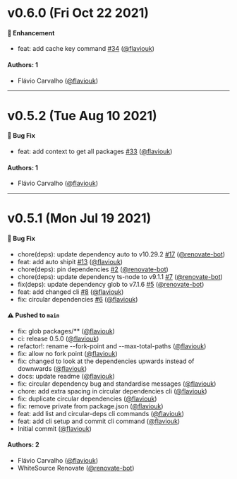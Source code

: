 # v0.6.0 (Fri Oct 22 2021)

#### 🚀 Enhancement

- feat: add cache key command [#34](https://github.com/flaviouk/standard-monorepo/pull/34) ([@flaviouk](https://github.com/flaviouk))

#### Authors: 1

- Flávio Carvalho ([@flaviouk](https://github.com/flaviouk))

---

# v0.5.2 (Tue Aug 10 2021)

#### 🐛 Bug Fix

- feat: add context to get all packages [#33](https://github.com/flaviouk/standard-monorepo/pull/33) ([@flaviouk](https://github.com/flaviouk))

#### Authors: 1

- Flávio Carvalho ([@flaviouk](https://github.com/flaviouk))

---

# v0.5.1 (Mon Jul 19 2021)

#### 🐛 Bug Fix

- chore(deps): update dependency auto to v10.29.2 [#17](https://github.com/flaviouk/standard-monorepo/pull/17) ([@renovate-bot](https://github.com/renovate-bot))
- feat: add auto shipit [#13](https://github.com/flaviouk/standard-monorepo/pull/13) ([@flaviouk](https://github.com/flaviouk))
- chore(deps): pin dependencies [#2](https://github.com/flaviouk/standard-monorepo/pull/2) ([@renovate-bot](https://github.com/renovate-bot))
- chore(deps): update dependency ts-node to v9.1.1 [#7](https://github.com/flaviouk/standard-monorepo/pull/7) ([@renovate-bot](https://github.com/renovate-bot))
- fix(deps): update dependency glob to v7.1.6 [#5](https://github.com/flaviouk/standard-monorepo/pull/5) ([@renovate-bot](https://github.com/renovate-bot))
- feat: add changed cli [#8](https://github.com/flaviouk/standard-monorepo/pull/8) ([@flaviouk](https://github.com/flaviouk))
- fix: circular dependencies [#6](https://github.com/flaviouk/standard-monorepo/pull/6) ([@flaviouk](https://github.com/flaviouk))

#### ⚠️ Pushed to `main`

- fix: glob packages/** ([@flaviouk](https://github.com/flaviouk))
- ci: release 0.5.0 ([@flaviouk](https://github.com/flaviouk))
- refactor!: rename --fork-point and --max-total-paths ([@flaviouk](https://github.com/flaviouk))
- fix: allow no fork point ([@flaviouk](https://github.com/flaviouk))
- fix: changed to look at the dependencies upwards instead of downwards ([@flaviouk](https://github.com/flaviouk))
- docs: update readme ([@flaviouk](https://github.com/flaviouk))
- fix: circular dependency bug and standardise messages ([@flaviouk](https://github.com/flaviouk))
- chore: add extra spacing in circular dependencies cli ([@flaviouk](https://github.com/flaviouk))
- fix: duplicate circular dependencies ([@flaviouk](https://github.com/flaviouk))
- fix: remove private from package.json ([@flaviouk](https://github.com/flaviouk))
- feat: add list and circular-deps cli commands ([@flaviouk](https://github.com/flaviouk))
- feat: add cli setup and commit cli command ([@flaviouk](https://github.com/flaviouk))
- Initial commit ([@flaviouk](https://github.com/flaviouk))

#### Authors: 2

- Flávio Carvalho ([@flaviouk](https://github.com/flaviouk))
- WhiteSource Renovate ([@renovate-bot](https://github.com/renovate-bot))

